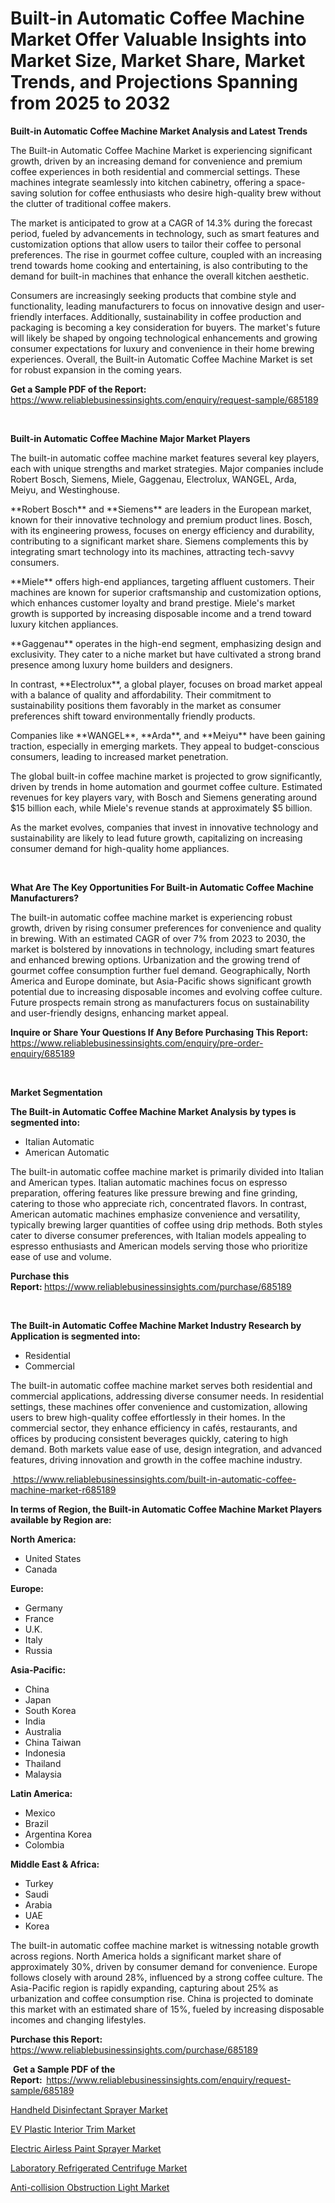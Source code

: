 <p><h1>Built-in Automatic Coffee Machine Market Offer Valuable Insights into Market Size, Market Share, Market Trends, and Projections Spanning from 2025 to 2032</h1></p><p><strong>Built-in Automatic Coffee Machine Market Analysis and Latest Trends</strong></p>
<p><p>The Built-in Automatic Coffee Machine Market is experiencing significant growth, driven by an increasing demand for convenience and premium coffee experiences in both residential and commercial settings. These machines integrate seamlessly into kitchen cabinetry, offering a space-saving solution for coffee enthusiasts who desire high-quality brew without the clutter of traditional coffee makers. </p><p>The market is anticipated to grow at a CAGR of 14.3% during the forecast period, fueled by advancements in technology, such as smart features and customization options that allow users to tailor their coffee to personal preferences. The rise in gourmet coffee culture, coupled with an increasing trend towards home cooking and entertaining, is also contributing to the demand for built-in machines that enhance the overall kitchen aesthetic. </p><p>Consumers are increasingly seeking products that combine style and functionality, leading manufacturers to focus on innovative design and user-friendly interfaces. Additionally, sustainability in coffee production and packaging is becoming a key consideration for buyers. The market's future will likely be shaped by ongoing technological enhancements and growing consumer expectations for luxury and convenience in their home brewing experiences. Overall, the Built-in Automatic Coffee Machine Market is set for robust expansion in the coming years.</p></p>
<p><strong>Get a Sample PDF of the Report:&nbsp;</strong> <a href="https://www.reliablebusinessinsights.com/enquiry/request-sample/685189?utm_campaign=1091&utm_medium=2&utm_source=Github&utm_content=ia&utm_term=08012025&utm_id=built-in-automatic-coffee-machine">https://www.reliablebusinessinsights.com/enquiry/request-sample/685189</a></p>
<p>&nbsp;</p>
<p><strong>Built-in Automatic Coffee Machine Major Market Players</strong></p>
<p><p>The built-in automatic coffee machine market features several key players, each with unique strengths and market strategies. Major companies include Robert Bosch, Siemens, Miele, Gaggenau, Electrolux, WANGEL, Arda, Meiyu, and Westinghouse.</p><p>**Robert Bosch** and **Siemens** are leaders in the European market, known for their innovative technology and premium product lines. Bosch, with its engineering prowess, focuses on energy efficiency and durability, contributing to a significant market share. Siemens complements this by integrating smart technology into its machines, attracting tech-savvy consumers.</p><p>**Miele** offers high-end appliances, targeting affluent customers. Their machines are known for superior craftsmanship and customization options, which enhances customer loyalty and brand prestige. Miele's market growth is supported by increasing disposable income and a trend toward luxury kitchen appliances.</p><p>**Gaggenau** operates in the high-end segment, emphasizing design and exclusivity. They cater to a niche market but have cultivated a strong brand presence among luxury home builders and designers.</p><p>In contrast, **Electrolux**, a global player, focuses on broad market appeal with a balance of quality and affordability. Their commitment to sustainability positions them favorably in the market as consumer preferences shift toward environmentally friendly products.</p><p>Companies like **WANGEL**, **Arda**, and **Meiyu** have been gaining traction, especially in emerging markets. They appeal to budget-conscious consumers, leading to increased market penetration.</p><p>The global built-in coffee machine market is projected to grow significantly, driven by trends in home automation and gourmet coffee culture. Estimated revenues for key players vary, with Bosch and Siemens generating around $15 billion each, while Miele's revenue stands at approximately $5 billion.</p><p>As the market evolves, companies that invest in innovative technology and sustainability are likely to lead future growth, capitalizing on increasing consumer demand for high-quality home appliances.</p></p>
<p>&nbsp;</p>
<p><strong>What Are The Key Opportunities For Built-in Automatic Coffee Machine Manufacturers?</strong></p>
<p><p>The built-in automatic coffee machine market is experiencing robust growth, driven by rising consumer preferences for convenience and quality in brewing. With an estimated CAGR of over 7% from 2023 to 2030, the market is bolstered by innovations in technology, including smart features and enhanced brewing options. Urbanization and the growing trend of gourmet coffee consumption further fuel demand. Geographically, North America and Europe dominate, but Asia-Pacific shows significant growth potential due to increasing disposable incomes and evolving coffee culture. Future prospects remain strong as manufacturers focus on sustainability and user-friendly designs, enhancing market appeal.</p></p>
<p><strong>Inquire or Share Your Questions If Any Before Purchasing This Report:</strong> <a href="https://www.reliablebusinessinsights.com/enquiry/pre-order-enquiry/685189?utm_campaign=1091&utm_medium=2&utm_source=Github&utm_content=ia&utm_term=08012025&utm_id=built-in-automatic-coffee-machine">https://www.reliablebusinessinsights.com/enquiry/pre-order-enquiry/685189</a></p>
<p>&nbsp;</p>
<p><strong>Market Segmentation</strong></p>
<p><strong>The Built-in Automatic Coffee Machine Market Analysis by types is segmented into:</strong></p>
<p><ul><li>Italian Automatic</li><li>American Automatic</li></ul></p>
<p><p>The built-in automatic coffee machine market is primarily divided into Italian and American types. Italian automatic machines focus on espresso preparation, offering features like pressure brewing and fine grinding, catering to those who appreciate rich, concentrated flavors. In contrast, American automatic machines emphasize convenience and versatility, typically brewing larger quantities of coffee using drip methods. Both styles cater to diverse consumer preferences, with Italian models appealing to espresso enthusiasts and American models serving those who prioritize ease of use and volume.</p></p>
<p><strong>Purchase this Report:&nbsp;</strong><a href="https://www.reliablebusinessinsights.com/purchase/685189?utm_campaign=1091&utm_medium=2&utm_source=Github&utm_content=ia&utm_term=08012025&utm_id=built-in-automatic-coffee-machine">https://www.reliablebusinessinsights.com/purchase/685189</a></p>
<p>&nbsp;</p>
<p><strong>The Built-in Automatic Coffee Machine Market Industry Research by Application is segmented into:</strong></p>
<p><ul><li>Residential</li><li>Commercial</li></ul></p>
<p><p>The built-in automatic coffee machine market serves both residential and commercial applications, addressing diverse consumer needs. In residential settings, these machines offer convenience and customization, allowing users to brew high-quality coffee effortlessly in their homes. In the commercial sector, they enhance efficiency in cafés, restaurants, and offices by producing consistent beverages quickly, catering to high demand. Both markets value ease of use, design integration, and advanced features, driving innovation and growth in the coffee machine industry.</p></p>
<p><a href="https://www.reliablebusinessinsights.com/built-in-automatic-coffee-machine-market-r685189?utm_campaign=1091&utm_medium=2&utm_source=Github&utm_content=ia&utm_term=08012025&utm_id=built-in-automatic-coffee-machine">&nbsp;https://www.reliablebusinessinsights.com/built-in-automatic-coffee-machine-market-r685189</a></p>
<p><strong>In terms of Region, the Built-in Automatic Coffee Machine Market Players available by Region are:</strong></p>
<p>
    <p> <strong> North America: </strong>
        <ul>
            <li>United States</li>
            <li>Canada</li>
        </ul>
        </p> 
    <p> <strong> Europe: </strong>
        <ul>
            <li>Germany</li>
            <li>France</li>
            <li>U.K.</li>
            <li>Italy</li>
            <li>Russia</li>
        </ul>
        </p> 
    <p> <strong> Asia-Pacific: </strong>
        <ul>
            <li>China</li>
            <li>Japan</li>
            <li>South Korea</li>
            <li>India</li>
            <li>Australia</li>
            <li>China Taiwan</li>
            <li>Indonesia</li>
            <li>Thailand</li>
            <li>Malaysia</li>
        </ul>
        </p> 
    <p> <strong> Latin America: </strong>
        <ul>
            <li>Mexico</li>
            <li>Brazil</li>
            <li>Argentina Korea</li>
            <li>Colombia</li>
        </ul>
        </p> 
    <p> <strong> Middle East & Africa: </strong>
        <ul>
            <li>Turkey</li>
            <li>Saudi</li>
            <li>Arabia</li>
            <li>UAE</li>
            <li>Korea</li>
        </ul>
    </p>
    </p>
<p><p>The built-in automatic coffee machine market is witnessing notable growth across regions. North America holds a significant market share of approximately 30%, driven by consumer demand for convenience. Europe follows closely with around 28%, influenced by a strong coffee culture. The Asia-Pacific region is rapidly expanding, capturing about 25% as urbanization and coffee consumption rise. China is projected to dominate this market with an estimated share of 15%, fueled by increasing disposable incomes and changing lifestyles.</p></p>
<p><strong>Purchase this Report: </strong><a href="https://www.reliablebusinessinsights.com/purchase/685189?utm_campaign=1091&utm_medium=2&utm_source=Github&utm_content=ia&utm_term=08012025&utm_id=built-in-automatic-coffee-machine">https://www.reliablebusinessinsights.com/purchase/685189</a></p>
<p>&nbsp;<strong>Get a Sample PDF of the Report:&nbsp;&nbsp;</strong><a href="https://www.reliablebusinessinsights.com/enquiry/request-sample/685189?utm_campaign=1091&utm_medium=2&utm_source=Github&utm_content=ia&utm_term=08012025&utm_id=built-in-automatic-coffee-machine">https://www.reliablebusinessinsights.com/enquiry/request-sample/685189</a></p>
<p><strong></strong></p>
<p><p><a href="https://github.com/seanmcma708/Market-Research-Report-List-1/blob/main/handheld-disinfectant-sprayer-market.md?utm_campaign=1091&utm_medium=2&utm_source=Github&utm_content=ia&utm_term=08012025&utm_id=built-in-automatic-coffee-machine">Handheld Disinfectant Sprayer Market</a></p><p><a href="https://www.linkedin.com/pulse/comprehensive-ev-plastic-interior-trim-market-outlook-size-share-kamof?utm_campaign=1091&utm_medium=2&utm_source=Github&utm_content=ia&utm_term=08012025&utm_id=built-in-automatic-coffee-machine">EV Plastic Interior Trim Market</a></p><p><a href="https://github.com/edacruz6/Market-Research-Report-List-1/blob/main/electric-airless-paint-sprayer-market.md?utm_campaign=1091&utm_medium=2&utm_source=Github&utm_content=ia&utm_term=08012025&utm_id=built-in-automatic-coffee-machine">Electric Airless Paint Sprayer Market</a></p><p><a href="https://www.linkedin.com/pulse/current-evaluation-future-outlook-laboratory-refrigerated-cs2ie?utm_campaign=1091&utm_medium=2&utm_source=Github&utm_content=ia&utm_term=08012025&utm_id=built-in-automatic-coffee-machine">Laboratory Refrigerated Centrifuge Market</a></p><p><a href="https://www.linkedin.com/pulse/financial-insights-market-potential-anti-collision-obstruction-xqxyf?utm_campaign=1091&utm_medium=2&utm_source=Github&utm_content=ia&utm_term=08012025&utm_id=built-in-automatic-coffee-machine">Anti-collision Obstruction Light Market</a></p></p>